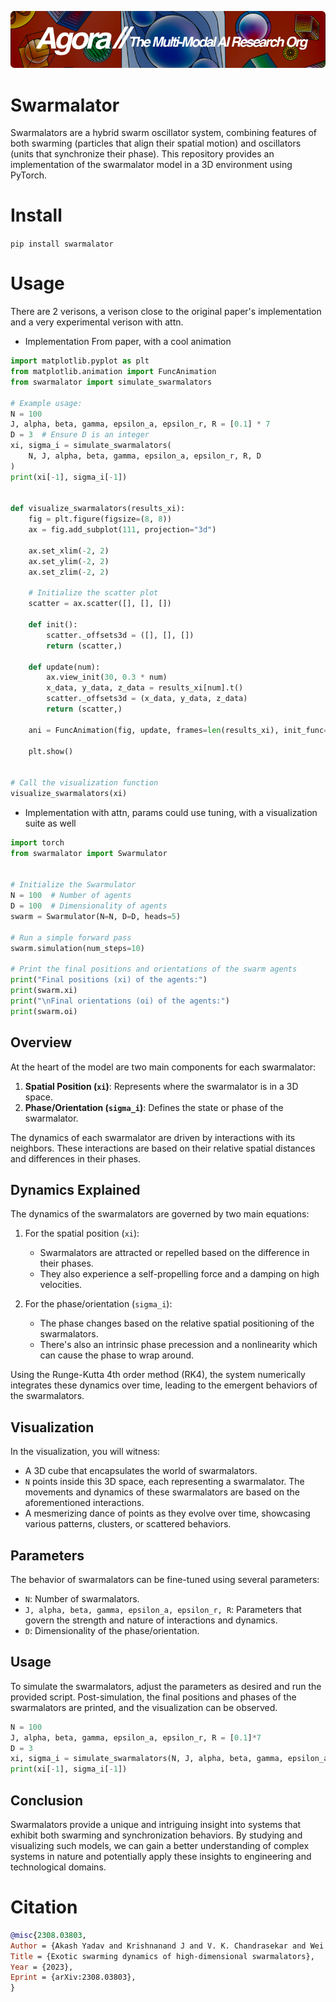 ![Agora banner](agorabanner.png)


# Swarmalator 

Swarmalators are a hybrid swarm oscillator system, combining features of both swarming (particles that align their spatial motion) and oscillators (units that synchronize their phase). This repository provides an implementation of the swarmalator model in a 3D environment using PyTorch.


# Install
`pip install swarmalator`

# Usage
There are 2 verisons, a verison close to the original paper's implementation and a very experimental verison with attn.

- Implementation From paper, with a cool animation

```python
import matplotlib.pyplot as plt
from matplotlib.animation import FuncAnimation
from swarmalator import simulate_swarmalators

# Example usage:
N = 100
J, alpha, beta, gamma, epsilon_a, epsilon_r, R = [0.1] * 7
D = 3  # Ensure D is an integer
xi, sigma_i = simulate_swarmalators(
    N, J, alpha, beta, gamma, epsilon_a, epsilon_r, R, D
)
print(xi[-1], sigma_i[-1])


def visualize_swarmalators(results_xi):
    fig = plt.figure(figsize=(8, 8))
    ax = fig.add_subplot(111, projection="3d")

    ax.set_xlim(-2, 2)
    ax.set_ylim(-2, 2)
    ax.set_zlim(-2, 2)

    # Initialize the scatter plot
    scatter = ax.scatter([], [], [])

    def init():
        scatter._offsets3d = ([], [], [])
        return (scatter,)

    def update(num):
        ax.view_init(30, 0.3 * num)
        x_data, y_data, z_data = results_xi[num].t()
        scatter._offsets3d = (x_data, y_data, z_data)
        return (scatter,)

    ani = FuncAnimation(fig, update, frames=len(results_xi), init_func=init, blit=False)

    plt.show()


# Call the visualization function
visualize_swarmalators(xi)
```

- Implementation with attn, params could use tuning, with a visualization suite as well
```python
import torch
from swarmalator import Swarmulator


# Initialize the Swarmulator
N = 100  # Number of agents
D = 100  # Dimensionality of agents
swarm = Swarmulator(N=N, D=D, heads=5)

# Run a simple forward pass
swarm.simulation(num_steps=10)

# Print the final positions and orientations of the swarm agents
print("Final positions (xi) of the agents:")
print(swarm.xi)
print("\nFinal orientations (oi) of the agents:")
print(swarm.oi)
```

## Overview

At the heart of the model are two main components for each swarmalator: 
1. **Spatial Position (`xi`)**: Represents where the swarmalator is in a 3D space.
2. **Phase/Orientation (`sigma_i`)**: Defines the state or phase of the swarmalator.

The dynamics of each swarmalator are driven by interactions with its neighbors. These interactions are based on their relative spatial distances and differences in their phases.

## Dynamics Explained

The dynamics of the swarmalators are governed by two main equations:

1. For the spatial position (`xi`):
    - Swarmalators are attracted or repelled based on the difference in their phases.
    - They also experience a self-propelling force and a damping on high velocities.
  
2. For the phase/orientation (`sigma_i`):
    - The phase changes based on the relative spatial positioning of the swarmalators.
    - There's also an intrinsic phase precession and a nonlinearity which can cause the phase to wrap around.

Using the Runge-Kutta 4th order method (RK4), the system numerically integrates these dynamics over time, leading to the emergent behaviors of the swarmalators.

## Visualization

In the visualization, you will witness:
- A 3D cube that encapsulates the world of swarmalators.
- `N` points inside this 3D space, each representing a swarmalator. The movements and dynamics of these swarmalators are based on the aforementioned interactions.
- A mesmerizing dance of points as they evolve over time, showcasing various patterns, clusters, or scattered behaviors.

## Parameters

The behavior of swarmalators can be fine-tuned using several parameters:
- `N`: Number of swarmalators.
- `J, alpha, beta, gamma, epsilon_a, epsilon_r, R`: Parameters that govern the strength and nature of interactions and dynamics.
- `D`: Dimensionality of the phase/orientation.

## Usage

To simulate the swarmalators, adjust the parameters as desired and run the provided script. Post-simulation, the final positions and phases of the swarmalators are printed, and the visualization can be observed.

```python
N = 100
J, alpha, beta, gamma, epsilon_a, epsilon_r, R = [0.1]*7
D = 3
xi, sigma_i = simulate_swarmalators(N, J, alpha, beta, gamma, epsilon_a, epsilon_r, R, D)
print(xi[-1], sigma_i[-1])
```

## Conclusion

Swarmalators provide a unique and intriguing insight into systems that exhibit both swarming and synchronization behaviors. By studying and visualizing such models, we can gain a better understanding of complex systems in nature and potentially apply these insights to engineering and technological domains.



# Citation
```bibtex
@misc{2308.03803,
Author = {Akash Yadav and Krishnanand J and V. K. Chandrasekar and Wei Zou and Jürgen Kurths and D. V. Senthilkumar},
Title = {Exotic swarming dynamics of high-dimensional swarmalators},
Year = {2023},
Eprint = {arXiv:2308.03803},
}

```